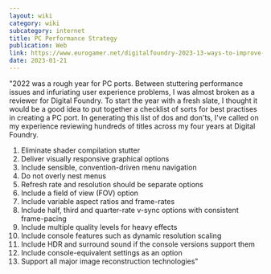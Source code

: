```yaml
---
layout: wiki
category: wiki
subcategory: internet
title: PC Performance Strategy
publication: Web
link: https://www.eurogamer.net/digitalfoundry-2023-13-ways-to-improve-pc-games-in-2023
date: 2023-01-21
---
```


"2022 was a rough year for PC ports. Between stuttering performance issues and infuriating user experience problems, I was almost broken as a reviewer for Digital Foundry. To start the year with a fresh slate, I thought it would be a good idea to put together a checklist of sorts for best practises in creating a PC port. In generating this list of dos and don'ts, I've called on my experience reviewing hundreds of titles across my four years at Digital Foundry.

1. Eliminate shader compilation stutter
2. Deliver visually responsive graphical options
3. Include sensible, convention-driven menu navigation
4. Do not overly nest menus
5. Refresh rate and resolution should be separate options
6. Include a field of view (FOV) option
7. Include variable aspect ratios and frame-rates
8. Include half, third and quarter-rate v-sync options with consistent frame-pacing
9. Include multiple quality levels for heavy effects
10. Include console features such as dynamic resolution scaling
11. Include HDR and surround sound if the console versions support them
12. Include console-equivalent settings as an option
13. Support all major image reconstruction technologies"
